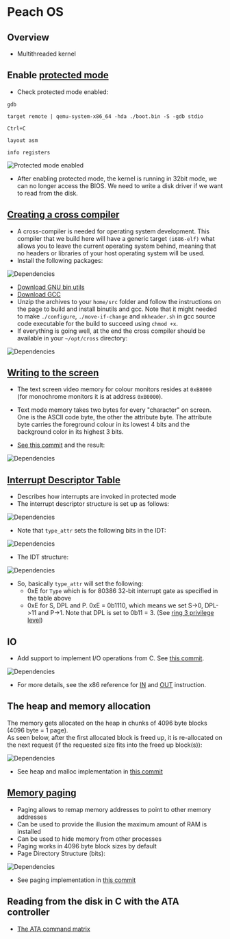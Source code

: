 # Peach OS
## Overview
- Multithreaded kernel

## Enable [protected mode](https://wiki.osdev.org/Protected_Mode)
- Check protected mode enabled:

`gdb`

`target remote | qemu-system-x86_64 -hda ./boot.bin -S -gdb stdio`

`Ctrl+C`

`layout asm`

`info registers`

![Protected mode enabled](readme-files/protected-mode.jpg)

- After enabling protected mode, the kernel is running in 32bit mode, we can no longer access the BIOS. We need to write a disk driver if we want to read from the disk.

## [Creating a cross compiler](https://wiki.osdev.org/GCC_Cross-Compiler)
- A cross-compiler is needed for operating system development. This compiler that we build here will have a generic target `(i686-elf)` what allows you to leave the current operating system behind, meaning that no headers or libraries of your host operating system will be used.
- Install the following packages:

![Dependencies](readme-files/deps.jpg)
- [Download GNU bin utils](https://ftp.gnu.org/gnu/binutils/binutils-2.35.tar.xz)
- [Download GCC](https://ftp.igh.cnrs.fr/pub/gnu/gcc/gcc-10.2.0/)
- Unzip the archives to your `home/src` folder and follow the instructions on the page to build and install binutils and gcc.
Note that it might needed to make `./configure`, `./move-if-change` and `mkheader.sh` in gcc source code executable for the build to succeed using `chmod +x`.
- If everything is going well, at the end the cross compiler should be available in your `~/opt/cross` directory:

![Dependencies](readme-files/cross-compiler.jpg)

## [Writing to the screen](https://wiki.osdev.org/Printing_to_Screen)
- The text screen video memory for colour monitors resides at `0xB8000` (for monochrome monitors it is at address `0xB0000`).

- Text mode memory takes two bytes for every "character" on screen. One is the ASCII code byte, the other the attribute byte. The attribute byte carries the foreground colour in its lowest 4 bits and the background color in its highest 3 bits.

- [See this commit](https://github.com/robertrancz/peach-os/commit/07da95612874e459a2ed84861b0203b9a4269170) and the result:

![Dependencies](readme-files/write-char.jpg)

## [Interrupt Descriptor Table](https://wiki.osdev.org/Interrupt_Descriptor_Table)
- Describes how interrupts are invoked in protected mode
- The interrupt descriptor structure is set up as follows:

![Dependencies](readme-files/idt-set.jpg)

- Note that `type_attr` sets the following bits in the IDT:

![Dependencies](readme-files/type-attr-bits.jpg)

- The IDT structure:

![Dependencies](readme-files/idt.jpg)

- So, basically `type_attr` will set the following:
    - 0xE for `Type` which is for 80386 32-bit interrupt gate as specified in the table above
    - 0xE for S, DPL and P. 0xE = 0b1110, which means we set S->0, DPL->11 and P->1. Note that DPL is set to 0b11 = 3. (See [ring 3 privilege level](https://en.wikipedia.org/wiki/Protection_ring))

## IO
- Add support to implement I/O operations from C. See [this commit](https://github.com/robertrancz/peach-os/commit/7c89723be236080b9be8256272193f04d7254fd0).

![Dependencies](readme-files/io.jpg)

- For more details, see the x86 reference for [IN](https://c9x.me/x86/html/file_module_x86_id_139.html) and [OUT](https://c9x.me/x86/html/file_module_x86_id_222.html) instruction.

## The heap and memory allocation
The memory gets allocated on the heap in chunks of 4096 byte blocks (4096 byte = 1 page). <br />
As seen below, after the first allocated block is freed up, it is re-allocated on the next request (if the requested size fits into the freed up block(s)):

![Dependencies](readme-files/mem-alloc.jpg)

- See heap and malloc implementation in [this commit](https://github.com/robertrancz/peach-os/commit/cbd1cad70b0254621282742c91bd3544d0359004)

## [Memory paging](https://wiki.osdev.org/Paging)
- Paging allows to remap memory addresses to point to other memory addresses
- Can be used to provide the illusion the maximum amount of RAM is installed
- Can be used to hide memory from other processes
- Paging works in 4096 byte block sizes by default
- Page Directory Structure (bits):

![Dependencies](readme-files/page-directory-structure.jpg)

- See paging implementation in [this commit](https://github.com/robertrancz/peach-os/commit/d5a4728122611541786199278ed7f51af383167d)

## Reading from the disk in C with the ATA controller
- [The ATA command matrix](https://wiki.osdev.org/ATA_Command_Matrix)

